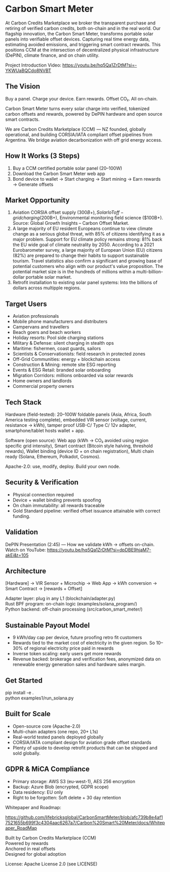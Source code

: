# Carbon Smart Meter
At Carbon Credits Marketplace we broker the transparent purchase and retiring of verified carbon credits, both on-chain and in the real world. Our flagship innovation, the Carbon Smart Meter, transforms portable solar panels into verifiable offset devices. Capturing real time energy data, estimating avoided emissions, and triggering smart contract rewards. This positions CCM at the intersection of decentralized physical infrastructure (DePIN), climate finance, and on chain utility.

Project Introduction Video: https://youtu.be/hq5Qa1ZrDtM?si=-YKWUaBQCdo8NVBT

## The Vision

Buy a panel. Charge your device. Earn rewards. Offset CO₂. All on-chain.

Carbon Smart Meter turns every solar charge into verified, tokenized carbon offsets and rewards, powered by DePIN hardware and open source smart contracts.

We are Carbon Credits Marketplace (CCM) — NZ founded, globally operational, and building CORSIA/IATA compliant offset pipelines from Argentina. We bridge aviation decarbonization with off grid energy access.

## How It Works (3 Steps)
1. Buy a CCM certified portable solar panel (20–100W)
2. Download the Carbon Smart Meter web app
3. Bond device to wallet → Start charging → Start mining → Earn rewards → Generate offsets

## Market Opportunity
1) Aviation CORSIA offset supply ($300B+), Solar IoT off-grid charging ($200B+), Environmental monitoring field science ($100B+). Source: Global Growth Insights – Carbon Offset Market.
2) A large majority of EU resident Europeans continue to view climate change as a serious global threat, with 85% of citizens identifying it as a major problem. Support for EU climate policy remains strong: 81% back the EU wide goal of climate neutrality by 2050. According to a 2021 Eurobarometer survey, a large majority of European Union (EU) citizens (82%) are prepared to change their habits to support sustainable tourism. Travel statistics also confirm a significant and growing base of potential customers who align with our product's value proposition. The potential market size is in the hundreds of millions within a multi-billion-dollar portable solar market.
3) Retrofit installation to existing solar panel systems: Into the billions of dollars across multipple regions.

## Target Users
- Aviation professionals
- Mobile phone manufacturers and distributers
- Campervans and travellers
- Beach goers and beach workers
- Holiday resorts: Pool side charging stations
- Military & Defense: silent charging in stealth ops
- Maritime: fishermen, coast guards, sailors
- Scientists & Conservationists: field research in protected zones
- Off-Grid Communities: energy + blockchain access
- Construction & Mining: remote site ESG reporting
- Events & ESG Retail: branded solar onboarding
- Migration Corridors: millions onboarded via solar rewards
- Home owners and landlords
- Commercial property owners

## Tech Stack
Hardware (field-tested): 20–100W foldable panels (Asia, Africa, South America testing complete), embedded VIR sensor (voltage, current, resistance → kWh), tamper proof USB-C/ Type C/ 12v adapter, smartphone/tablet hosts wallet + app.

Software (open source): Web app (kWh → CO₂ avoided using region specific grid intensity), Smart contract (Bitcoin style halving, threshold rewards), Wallet binding (device ID + on chain registration), Multi chain ready (Solana, Ethereum, Polkadot, Cosmos).

Apache-2.0: use, modify, deploy. Build your own node.

## Security & Verification
- Physical connection required
- Device + wallet binding prevents spoofing
- On chain immutability: all rewards traceable
- Gold Standard pipeline: verified offset issuance attainable with correct funding.

## Validation
DePIN Presentation (2:45) — How we validate kWh → offsets on-chain. Watch on YouTube: https://youtu.be/hq5Qa1ZrDtM?si=dpDBE9hjaM7-akEi&t=105

## Architecture
[Hardware] → VIR Sensor + Microchip → Web App → kWh conversion → Smart Contract → [rewards + Offset]

Adapter layer: plug in any L1 (blockchain/adapter.py)  
Rust BPF program: on-chain logic (examples/solana_program/)  
Python backend: off-chain processing (src/carbon_smart_meter/)

## Sustainable Payout Model
- 9 kWh/day cap per device, future proofing retro fit customers
- Rewards tied to the market cost of electricity in the given region. So 10–30% of regional electricity price paid in rewards
- Inverse token scaling: early users get more rewards
- Revenue backed: brokerage and verification fees, anonymized data on renewable energy generation sales and hardware sales margin.

## Get Started
pip install -e .  
python examples1/run_solana.py

## Built for Scale
- Open-source core (Apache-2.0)
- Multi-chain adapters (one repo, 20+ L1s)
- Real-world tested panels deployed globally
- CORSIA/IATA compliant design for aviation grade offset standards
- Plenty of upside to develop retrofit products that can be shipped and sold globally.

## GDPR & MiCA Compliance
- Primary storage: AWS S3 (eu-west-1), AES 256 encryption
- Backup: Azure Blob (encrypted, GDPR scope)
- Data residency: EU only
- Right to be forgotten: Soft delete + 30 day retention

Whitepaper and Roadmap:

https://github.com/lifebricksglobal/CarbonSmartMeter/blob/afc739b8e4af17521655b699f3c4304aac6267a7/Carbon%20Smart%20Meter/docs/Whitepaper_RoadMap

Built by Carbon Credits Marketplace (CCM)  
Powered by rewards  
Anchored in real offsets  
Designed for global adoption

License: Apache License 2.0 (see LICENSE)
